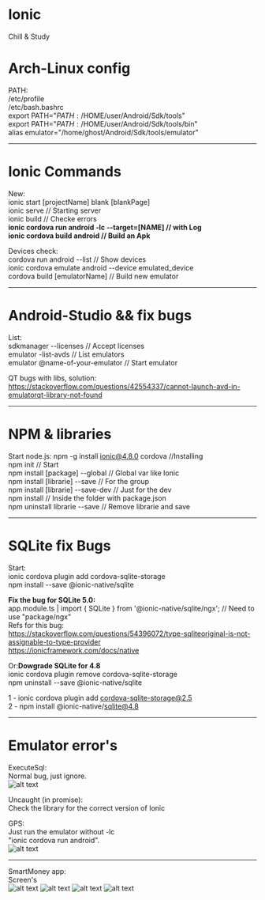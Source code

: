 # Ionic
Chill &amp; Study

# Arch-Linux config
PATH:  
/etc/profile  
/etc/bash.bashrc  
  export PATH="$PATH:/$HOME/user/Android/Sdk/tools"  
  export PATH="$PATH:/$HOME/user/Android/Sdk/tools/bin"  
  alias emulator="/home/ghost/Android/Sdk/tools/emulator"  
  
-----------------------------------

# Ionic Commands  
New:  
  ionic start [projectName] blank [blankPage]  
  ionic serve // Starting server  
  ionic build // Checke errors  
  **ionic cordova run android -lc --target=[NAME] // with Log**  
  **ionic cordova build android // Build an Apk**  

Devices check:  
  cordova run android  --list // Show devices  
  ionic cordova emulate android --device emulated_device  
  cordova build [emulatorName] // Build new emulator  
  
-----------------------------------

# Android-Studio && fix bugs  
List:  
  sdkmanager --licenses // Accept licenses  
  emulator -list-avds // List emulators  
  emulator @name-of-your-emulator // Start emulator  
  
QT bugs with libs, solution:  
https://stackoverflow.com/questions/42554337/cannot-launch-avd-in-emulatorqt-library-not-found  

-----------------------------------

# NPM & libraries  
Start node.js:
  npm -g install ionic@4.8.0 cordova //Installing  
  npm init // Start  
  npm install [package] --global // Global var like Ionic  
  npm install [librarie] --save // For the group  
  npm install [librarie] --save-dev // Just for the dev  
  npm install // Inside the folder with package.json  
  npm uninstall librarie --save // Remove librarie and save  

-----------------------------------

# SQLite fix Bugs  
Start:  
  ionic cordova plugin add cordova-sqlite-storage  
  npm install --save @ionic-native/sqlite  
  
**Fix the bug for SQLite 5.0:**  
  app.module.ts | import { SQLite } from '@ionic-native/sqlite/ngx'; // Need to use "package/ngx"  
Refs for this bug:  
https://stackoverflow.com/questions/54396072/type-sqliteoriginal-is-not-assignable-to-type-provider  
https://ionicframework.com/docs/native  
  
Or:**Dowgrade SQLite for 4.8**  
  ionic cordova plugin remove cordova-sqlite-storage  
  npm uninstall --save @ionic-native/sqlite  
  
  1 - ionic cordova plugin add cordova-sqlite-storage@2.5  
  2 - npm install @ionic-native/sqlite@4.8  

-----------------------------------

# Emulator error's  
ExecuteSql:  
  Normal bug, just ignore.  
![alt text](https://i.imgur.com/5DsGSW1.png)


Uncaught (in promise):  
  Check the library for the correct version of Ionic  
  
GPS:  
  Just run the emulator without -lc  
  "ionic cordova run android".  
![alt text](https://i.imgur.com/0lGOlKQ.png)

-----------------------------------  
SmartMoney app:  
Screen's  
![alt text](https://i.imgur.com/OShEp41.png)
![alt text](https://i.imgur.com/RCOVa5M.png)
![alt text](https://i.imgur.com/NyHcswN.png)
![alt text](https://i.imgur.com/AbdCacM.png)
